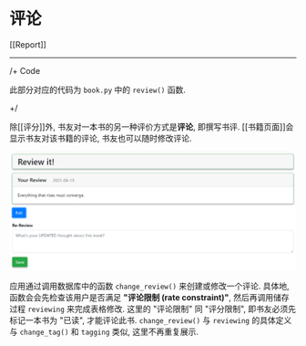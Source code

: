 # 评论

[[Report]]

---

/+ Code

此部分对应的代码为 `book.py` 中的 `review()` 函数.

+/

除[[评分]]外, 书友对一本书的另一种评价方式是**评论**, 即撰写书评. [[书籍页面]]会显示书友对该书籍的评论, 书友也可以随时修改评论.

![](img/review.png)

应用通过调用数据库中的函数 `change_review()` 来创建或修改一个评论. 具体地, 函数会会先检查该用户是否满足 **"评论限制 (rate constraint)"**, 然后再调用储存过程 `reviewing` 来完成表格修改. 这里的 "评论限制" 同 "评分限制", 即书友必须先标记一本书为 "已读", 才能评论此书. `change_review()` 与 `reviewing` 的具体定义与 `change_tag()` 和 `tagging` 类似, 这里不再重复展示.
